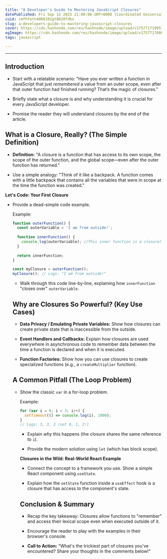 ```yaml
---
title: "A Developer's Guide to Mastering JavaScript Closures"
datePublished: Fri Sep 12 2025 21:00:00 GMT+0000 (Coordinated Universal Time)
cuid: cmfhfetn4000102gt8828fdbx
slug: a-developers-guide-to-mastering-javascript-closures
cover: https://cdn.hashnode.com/res/hashnode/image/upload/v1757717199579/93696ace-1803-4e79-9e07-fe410087a54f.png
ogImage: https://cdn.hashnode.com/res/hashnode/image/upload/v1757717086063/06d6e436-7533-4165-b20c-955a2a094cc6.png
tags: javascript

---
```


---

## **Introduction**

* Start with a relatable scenario: "Have you ever written a function in JavaScript that just *remembered* a value from an outer scope, even after that outer function had finished running? That’s the magic of closures."
    
* Briefly state what a closure is and why understanding it is crucial for every JavaScript developer.
    
* Promise the reader they will understand closures by the end of the article.
    

## **What is a Closure, Really? (The Simple Definition)**

* **Definition:** "A closure is a function that has access to its own scope, the scope of the outer function, and the global scope—even after the outer function has returned."
    
* Use a simple analogy: "Think of it like a backpack. A function comes with a little backpack that contains all the variables that were in scope at the time the function was created."
    

**Let's Code: Your First Closure**

* Provide a dead-simple code example.
    
    Example:
    
    ```javascript
    function outerFunction() {
      const outerVariable = 'I am from outside!';
      
      function innerFunction() {
        console.log(outerVariable); //This inner function is a closure!
      }
      
      return innerFunction;
    }
    
    const myClosure = outerFunction();
    myClosure(); // Logs: "I am from outside!"
    ```
    
    * Walk through this code line-by-line, explaining how `innerFunction` "closes over" `outerVariable`.
        
    
    ## **Why are Closures So Powerful? (Key Use Cases)**
    
    * **Data Privacy / Emulating Private Variables:** Show how closures can create private state that is inaccessible from the outside.
        
    * **Event Handlers and Callbacks:** Explain how closures are used everywhere in asynchronous code to remember data between the time a function is declared and when it is executed.
        
    * **Function Factories:** Show how you can use closures to create specialized functions (e.g., a `createMultiplier` function).
        
    
    ## **A Common Pitfall (The Loop Problem)**
    
    * Show the classic `var` in a for-loop problem.
        
        Example:
        
        ```javascript
        for (var i = 0; i < 3; i++) {
          setTimeout(() => console.log(i), 1000);
        }
        // Logs: 3, 3, 3 (not 0, 1, 2!)
        ```
        
        * Explain *why* this happens (the closure shares the same reference to `i`).
            
        * Provide the modern solution using `let` (which has block scope).
            
        
        **Closures in the Wild: Real-World React Example**
        
        * Connect the concept to a framework you use. Show a simple React component using `useState`.
            
        * Explain how the `setState` function inside a `useEffect` hook is a closure that has access to the component's state.
            
        
        ## **Conclusion & Summary**
        
        * Recap the key takeaway: Closures allow functions to "remember" and access their lexical scope even when executed outside of it.
            
        * Encourage the reader to play with the examples in their browser's console.
            
        * **Call to Action:** "What's the trickiest part of closures you've encountered? Share your thoughts in the comments below!"